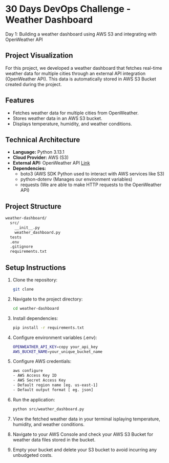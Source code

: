 # 30 Days DevOps Challenge - Weather Dashboard

Day 1: Building a weather dashboard using AWS S3 and integrating with OpenWeather API

## Project Visualization
For this project, we developed a weather dashboard that fetches real-time weather data for multiple cities through an external API integration (OpenWeather API). This data is automatically stored in AWS S3 Bucket created during the project.

## Features
- Fetches weather data for multiple cities from OpenWeather.
- Stores weather data in an AWS S3 bucket.
- Displays temperature, humidity, and weather conditions.

## Technical Architecture
- **Language:** Python 3.13.1
- **Cloud Provider:** AWS (S3) 
- **External API:** OpenWeather API [Link](https://openweathermap.org/api)
- **Dependencies:** 
  - boto3 (AWS SDK Python used to interact with AWS services like S3)
  - python-dotenv (Manages our environment variables)
  - requests (We are able to make HTTP requests to the OpenWeather API)

## Project Structure
```markdown
weather-dashboard/
  src/
    __init__.py
    weather_dashboard.py
  tests
  .env
  .gitignore
  requirements.txt
```

## Setup Instructions
1. Clone the repository:
   ```bash
   git clone 

2. Navigate to the project directory:
   ```bash
   cd weather-dashboard

3. Install dependencies:
    ```bash
    pip install -r requirements.txt

4. Configure environment variables (.env):
    ```bash
    OPENWEATHER_API_KEY=copy your_api_key
    AWS_BUCKET_NAME=your_unique_bucket_name

5. Configure AWS credentials:
    ```bash
    aws configure
    - AWS Access Key ID
    - AWS Secret Access Key
    - Default region name [eg. us-east-1]
    - Default output format [ eg. json]

6. Run the application:
    ```bash
    python src/weather_dashboard.py

7. View the fetched weather data in your terminal isplaying temperature, humidity, and weather conditions.

8. Navigate to your AWS Console and check your AWS S3 Bucket for weather data files stored in the bucket.

9. Empty your bucket and delete your S3 bucket to avoid incurring any unbudgeted costs.